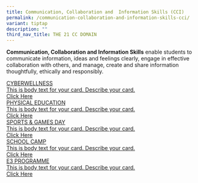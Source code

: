 ```yaml
---
title: Communication, Collaboration and  Information Skills (CCI)
permalink: /communication-collaboration-and-information-skills-cci/
variant: tiptap
description: ""
third_nav_title: THE 21 CC DOMAIN
---
```

<p><strong>Communication, Collaboration and Information Skills</strong> enable
students to communicate information, ideas and feelings clearly, engage
in effective collaboration with others, and manage, create and share information
thoughtfully, ethically and responsibly.</p>
<div class="isomer-card-grid"><a rel="noopener noreferrer nofollow" href="https://www.isomer.gov.sg" class="isomer-card"><div class="isomer-card-body"><div class="isomer-card-title">CYBERWELLNESS</div><div class="isomer-card-description">This is body text for your card. Describe your card.</div><div class="isomer-card-link">Click Here</div></div></a>
<a rel="noopener noreferrer nofollow" href="https://www.isomer.gov.sg" class="isomer-card">
<div class="isomer-card-body">
<div class="isomer-card-title">PHYSICAL EDUCATION</div>
<div class="isomer-card-description">This is body text for your card. Describe your card.</div>
<div class="isomer-card-link">Click Here</div>
</div>
</a><a rel="noopener noreferrer nofollow" href="https://www.isomer.gov.sg" class="isomer-card"><div class="isomer-card-body"><div class="isomer-card-title">SPORTS &amp; GAMES DAY</div><div class="isomer-card-description">This is body text for your card. Describe your card.</div><div class="isomer-card-link">Click Here</div></div></a>
<a rel="noopener noreferrer nofollow" href="https://www.isomer.gov.sg" class="isomer-card">
<div class="isomer-card-body">
<div class="isomer-card-title">SCHOOL CAMP</div>
<div class="isomer-card-description">This is body text for your card. Describe your card.</div>
<div class="isomer-card-link">Click Here</div>
</div>
</a><a rel="noopener noreferrer nofollow" href="https://www.isomer.gov.sg" class="isomer-card"><div class="isomer-card-body"><div class="isomer-card-title">E3 PROGRAMME</div><div class="isomer-card-description">This is body text for your card. Describe your card.</div><div class="isomer-card-link">Click Here</div></div></a>
</div>
<p></p>